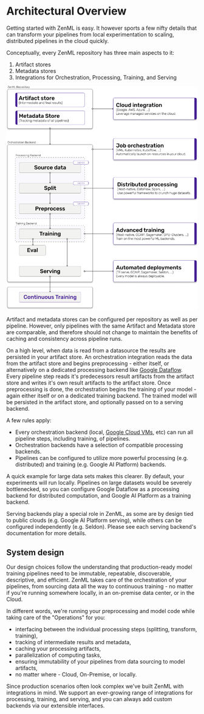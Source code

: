 # Architectural Overview

Getting started with ZenML is easy. It however sports a few nifty details that can transform your pipelines from local experimentation to scaling, distributed pipelines in the cloud quickly.

Conceptually, every ZenML repository has three main aspects to it:

1. Artifact stores
2. Metadata stores
3. Integrations for Orchestration, Processing, Training, and Serving

![High Level Conceptual Diagram of a training pipeline in a ZenML repository](../.gitbook/assets/architecture-overview-zenml.png)

Artifact and metadata stores can be configured per repository as well as per pipeline. However, only pipelines with the same Artifact and Metadata store are comparable, and therefore should not change to maintain the benefits of caching and consistency across pipeline runs.

On a high level, when data is read from a datasource the results are persisted in your artifact store. An orchestration integration reads the data from the artifact store and begins preprocessing - either itself, or alternatively on a dedicated processing backend like [Google Dataflow](https://cloud.google.com/dataflow). Every pipeline step reads it's predecessors result artifacts from the artifact store and writes it's own result artifacts to the artifact store. Once preprocessing is done, the orchestration begins the training of your model - again either itself or on a dedicated training backend. The trained model will be persisted in the artifact store, and optionally passed on to a serving backend.

A few rules apply:

* Every orchestration backend \(local, [Google Cloud VMs](../tutorials/running-a-pipeline-on-a-google-cloud-vm.md), etc\) can run all pipeline steps, including training, of pipelines. 
* Orchestration backends have a selection of compatible processing backends.
* Pipelines can be configured to utilize more powerful processing \(e.g. distributed\) and training \(e.g. Google AI Platform\) backends. 

A quick example for large data sets makes this clearer. By default, your experiments will run locally. Pipelines on large datasets would be severely bottlenecked, so you can configure Google Dataflow as a processing backend for distributed computation, and Google AI Platform as a training backend.

Serving backends play a special role in ZenML, as some are by design tied to public clouds \(e.g. Google AI Platform serving\), while others can be configured independently \(e.g. Seldon\). Please see each serving backend's documentation for more details.

## System design

Our design choices follow the understanding that production-ready model training pipelines need to be immutable, repeatable, discoverable, descriptive, and efficient. ZenML takes care of the orchestration of your pipelines, from sourcing data all the way to continuous training - no matter if you're running somewhere locally, in an on-premise data center, or in the Cloud.

In different words, we're running your preprocessing and model code while taking care of the "Operations" for you: 

* interfacing between the individual processing steps \(splitting, transform, training\), 
* tracking of intermediate results and metadata, 
* caching your processing artifacts,
* parallelization of computing tasks,
* ensuring immutability of your pipelines from data sourcing to model artifacts,
* no matter where - Cloud, On-Premise, or locally.

Since production scenarios often look complex we've built ZenML with integrations in mind. We support an ever-growing range of integrations for processing, training, and serving, and you can always add custom backends via our extensible interfaces.



